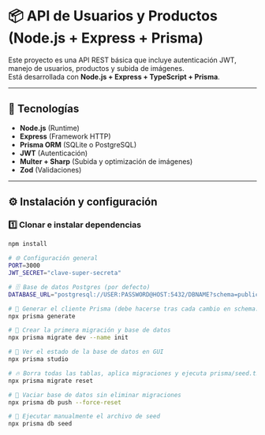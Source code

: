 # 📦 API de Usuarios y Productos (Node.js + Express + Prisma)

Este proyecto es una API REST básica que incluye autenticación JWT, manejo de usuarios, productos y subida de imágenes.  
Está desarrollada con **Node.js + Express + TypeScript + Prisma**.

---

## 🧩 Tecnologías

- **Node.js** (Runtime)
- **Express** (Framework HTTP)
- **Prisma ORM** (SQLite o PostgreSQL)
- **JWT** (Autenticación)
- **Multer + Sharp** (Subida y optimización de imágenes)
- **Zod** (Validaciones)

---

## ⚙️ Instalación y configuración

### 1️⃣ Clonar e instalar dependencias

```bash
npm install

# 🌐 Configuración general
PORT=3000
JWT_SECRET="clave-super-secreta"

# 🗄️ Base de datos Postgres (por defecto)
DATABASE_URL="postgresql://USER:PASSWORD@HOST:5432/DBNAME?schema=public"

# 🔹 Generar el cliente Prisma (debe hacerse tras cada cambio en schema.prisma)
npx prisma generate

# 🔹 Crear la primera migración y base de datos
npx prisma migrate dev --name init

# 🔹 Ver el estado de la base de datos en GUI
npx prisma studio

# 🔥 Borra todas las tablas, aplica migraciones y ejecuta prisma/seed.ts
npx prisma migrate reset

# 🧹 Vaciar base de datos sin eliminar migraciones
npx prisma db push --force-reset

# 🌱 Ejecutar manualmente el archivo de seed
npx prisma db seed
